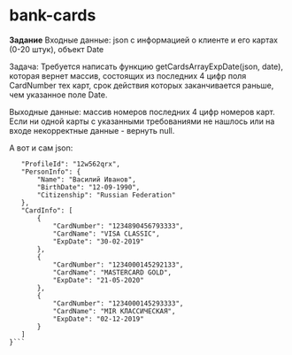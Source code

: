 # bank-cards
**Задание**
Входные данные: json с информацией о клиенте и его картах (0-20 штук), объект Date

Задача: Требуется написать функцию getCardsArrayExpDate(json, date), которая вернет массив, состоящих из последних 4 цифр поля CardNumber тех карт, срок действия которых заканчивается раньше, чем указанное поле Date.  

Выходные данные: массив номеров последних 4 цифр номеров карт. Если ни одной карты с указанными требованиями не нашлось или на входе некорректные данные - вернуть null. 

А вот и сам json:

```{
   "ProfileId": "12w562qrx",
   "PersonInfo": {
       "Name": "Василий Иванов",
       "BirthDate": "12-09-1990",
       "Citizenship": "Russian Federation"
   },
   "CardInfo": [
       {
           "CardNumber": "1234890456793333",
           "CardName": "VISA CLASSIC",
           "ExpDate": "30-02-2019"
       },
       {
           "CardNumber": "1234000145292133",
           "CardName": "MASTERCARD GOLD",
           "ExpDate": "21-05-2020"
       },
       {
           "CardNumber": "1234000145293333",
           "CardName": "MIR КЛАССИЧЕСКАЯ",
           "ExpDate": "02-12-2019"
       }
   ]
}```
